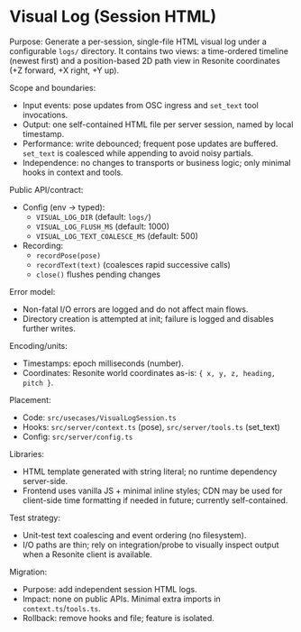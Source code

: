 # Visual Log (Session HTML)

Purpose: Generate a per-session, single-file HTML visual log under a configurable `logs/` directory. It contains two views: a time-ordered timeline (newest first) and a position-based 2D path view in Resonite coordinates (+Z forward, +X right, +Y up).

Scope and boundaries:

- Input events: pose updates from OSC ingress and `set_text` tool invocations.
- Output: one self-contained HTML file per server session, named by local timestamp.
- Performance: write debounced; frequent pose updates are buffered. `set_text` is coalesced while appending to avoid noisy partials.
- Independence: no changes to transports or business logic; only minimal hooks in context and tools.

Public API/contract:

- Config (env → typed):
  - `VISUAL_LOG_DIR` (default: `logs/`)
  - `VISUAL_LOG_FLUSH_MS` (default: 1000)
  - `VISUAL_LOG_TEXT_COALESCE_MS` (default: 500)
- Recording:
  - `recordPose(pose)`
  - `recordText(text)` (coalesces rapid successive calls)
  - `close()` flushes pending changes

Error model:

- Non-fatal I/O errors are logged and do not affect main flows.
- Directory creation is attempted at init; failure is logged and disables further writes.

Encoding/units:

- Timestamps: epoch milliseconds (number).
- Coordinates: Resonite world coordinates as-is: `{ x, y, z, heading, pitch }`.

Placement:

- Code: `src/usecases/VisualLogSession.ts`
- Hooks: `src/server/context.ts` (pose), `src/server/tools.ts` (set_text)
- Config: `src/server/config.ts`

Libraries:

- HTML template generated with string literal; no runtime dependency server-side.
- Frontend uses vanilla JS + minimal inline styles; CDN may be used for client-side time formatting if needed in future; currently self-contained.

Test strategy:

- Unit-test text coalescing and event ordering (no filesystem).
- I/O paths are thin; rely on integration/probe to visually inspect output when a Resonite client is available.

Migration:

- Purpose: add independent session HTML logs.
- Impact: none on public APIs. Minimal extra imports in `context.ts`/`tools.ts`.
- Rollback: remove hooks and file; feature is isolated.
